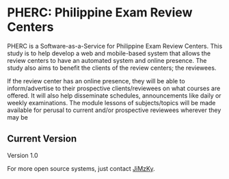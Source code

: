 # PHERC: Philippine Exam Review Centers

PHERC is a Software-as-a-Service for Philippine Exam Review Centers. This study is to
help develop a web and mobile-based system that allows the review centers to have an automated
system and online presence. The study also aims to benefit the clients of the review centers; the
reviewees.

If the review center has an online presence, they will be able to inform/advertise to their
prospective clients/reviewees on what courses are offered. It will also help disseminate schedules,
announcements like daily or weekly examinations. The module lessons of subjects/topics will be
made available for perusal to current and/or prospective reviewees wherever they may be

## Current Version

Version 1.0

For more open source systems, just contact [JiMzKy](http://fb.com/jimmy0923).

